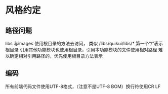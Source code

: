 # 风格约定
## 路径问题
libs 与images 使用根目录的方法去访问， 类似 /libs/quikui/libs/*  第一个“/”表示根目录
引用其他功能模块也使用根目录，引用本功能模块的文件使用相对路径
难以确定相对引用路径的，优先使用根目录方法表示

## 编码
所有前端代码文件使用UTF-8格式，（注意不是UTF-8 BOM）换行符使用CR LF

## <title>
title 写在 <meta>之后，其他内容之前，每个界面必有一个表示界面功能的title
参考《HTML5与CSS基础教程》的demo

## <script>
js的引用使用如下格式： 
<script src="login.js"></script>
无需指明 type （网页中只有一种script，就是JavaScript）
**参考《JavaScript权威指南》的demo**

## <link>
<link>的格式为：
<link rel="icon" href="Images/wangyi.ico" type="image/x-icon" />
<link rel="stylesheet" href="login-media/style.css" type="text/css" />
rel 写在前， href写在中间，type 写在最后 
所有的 />之前需要一个空格
**参考 https://www.cnblogs.com/LoveJenny/archive/2012/05/22/2512683.html 的demo**

## 注释
<!--引入弹窗组件-->
注释写于一段代码之前，不写于代码之后 <!-- ...start-->  <!-- ...end--> 

## 缩进
### HTML
HTML使用**两个空格**来缩进
每一个元素都另起一行

###js
js使用**四个空格**来缩进，一般缩进不超过四个

## 文件引用
不要引用没有使用的js和css
css与js代码推荐使用新文件编写

## 其他和参考
http://www.divcss5.com/html/h50826.shtml
http://bootstrap.cn/p/codeguide.html 
https://www.cnblogs.com/zhuzhenwei918/p/6099740.html



